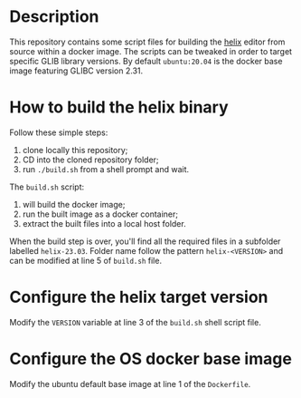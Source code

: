 # Description

This repository contains some script files for building the [helix][helix-github] editor from source within a docker image. The scripts can be tweaked in order to target specific GLIB library versions. By default `ubuntu:20.04` is the docker base image featuring GLIBC version 2.31.

# How to build the helix binary

Follow these simple steps:

1. clone locally this repository;
2. CD into the cloned repository folder;
3. run `./build.sh` from a shell prompt and wait.

The `build.sh` script:

1. will build the docker image;
2. run the built image as a docker container;
3. extract the built files into a local host folder.

When the build step is over, you'll find all the required files in a subfolder labelled `helix-23.03`. Folder name follow the pattern `helix-<VERSION>` and can be modified at line 5 of `build.sh` file.

# Configure the helix target version

Modify the `VERSION` variable at line 3 of the `build.sh` shell script file.

# Configure the OS docker base image

Modify the ubuntu default base image at line 1 of the `Dockerfile`.


[helix-github]: https://github.com/helix-editor/helix